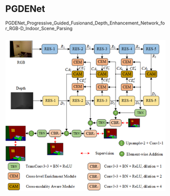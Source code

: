 # PGDENet
PGDENet_Progressive_Guided_Fusionand_Depth_Enhancement_Network_for_RGB-D_Indoor_Scene_Parsing
##
<div align=center>
<img src="https://github.com/EnquanYang2022/FRNet/blob/main/imags/model.png">
</div>
